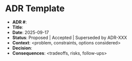 # ADR Template

- **ADR #**: <next number>
- **Title**: <concise decision>
- **Date**: 2025-09-17
- **Status**: Proposed | Accepted | Superseded by ADR-XXX
- **Context**: <problem, constraints, options considered>
- **Decision**: <what and why>
- **Consequences**: <tradeoffs, risks, follow-ups>
